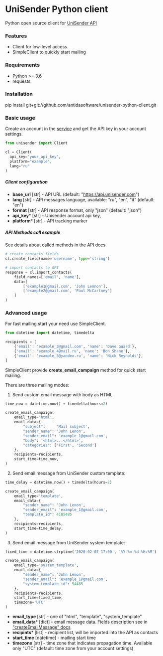 # UniSender Python client


Python open source client for [UniSender API](https://www.unisender.com/ru/support/api/api/)

### Features
- Client for low-level access.
- SimpleClient to quickly start mailing

### Requirements
- Python >= 3.6
- requests

### Installation

pip install git+git://github.com/antidasoftware/unisender-python-client.git


### Basic usage

Create an account in the [service](https://www.unisender.com) and get the API key in your account settings.


```python
from unisender import Client

cl = Client(
  api_key="your_api_key",
  platform="example",
  lang="ru"
)
```
##### Client configuration

- **base_url** [str] - API URL (default: "https://api.unisender.com")
- **lang** [str] - API messages language, available: "ru", "en", "it" (default: "en")
- **format** [str] - API response format, only "json" (default: "json")
- **api_key*** [str] - Unisender account api key,
- **platform*** [str] - API tracking marker

##### API Methods call example

See details about called methods in the [API docs](https://www.unisender.com/ru/support/api/api)

```python
# create contacts fields
cl.create_field(name='username', type='string')

# import contacts to API
response = cl.import_contacts(
	field_names=['email', 'name'],
    data=[
        ['example1@gmail.com', 'John Lennon'],
        ['example2@gmail.com', 'Paul McCartney']
    ]
)
```

### Advanced usage

For fast mailing start your need use SimpleClient.

```python
from datetime import datetime, timedelta

recipients = [
    {'email': 'example_3@gmail.com', 'name': 'Dave Guard'},
    {'email': 'example_4@mail.ru', 'name': 'Bon Shane'},
    {'email': 'example_5@yandex.ru', 'name': 'Nick Reynolds'},
]
```
 SimpleClient provide **create_email_campaign** method for quick start mailing.

 There are three mailing modes:

 1. Send custom email message with body as HTML
```python
time_now = datetime.now() + timedelta(hours=2)

create_email_campaign(
    email_type='html',
    email_data={
        "subject":     'Mail subject',
        "sender_name": 'John Lenon',
        "sender_email": 'example_1@gmail.com',
        "body": '<html>...</html>',
        "categories": ['First', 'Second']
    },
    recipients=recipients,
    start_time=time_now,
)

```
2. Send email message from UniSender custom template:

```python
time_delay = datetime.now() + timedelta(hours=2)

create_email_campaign(
    email_type='template',
    email_data={
        "sender_name": 'John Lenon',
        "sender_email": 'example_1@gmail.com',
        "template_id": 4185485
    },
    recipients=recipients,
    start_time=time_delay,
)
```
3. Send email message from UniSender system template:

``` python
fixed_time = datetime.strptime('2020-02-07 17:00', '%Y-%m-%d %H:%M')

create_email_campaign(
    email_type='system_template',
    email_data={
        "sender_name": 'John Lenon',
        "sender_email": 'example_1@gmail.com',
        "system_template_id": 54485
    },
    recipients=recipients,
    start_time=fixed_time,
    timezone='UTC'
)
```
- **email_type** [str] - one of "html", "template", "system_template"
- **email_data*** [dict] - email message data. Fields description see in ["createEmailMessage" docs](https://www.unisender.com/ru/support/api/messages/createemailmessage/)
- **recipints*** [list] - recipient list, will be imported into the API as contacts
- **start_time** [datetime] - mailing start time
- **timezone** [str] - time zone that indicates propagation time. Available only "UTC" (default: time zone from your account settings)
